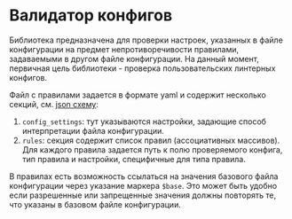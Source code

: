 # Валидатор конфигов

Библиотека предназначена для проверки настроек, указанных в файле конфигурации на предмет непротиворечивости правилами, задаваемыми в другом файле конфигурации. На данный момент, первичная цель библиотеки - проверка пользовательских линтерных конфигов.

Файл с правилами задается в формате yaml и содержит несколько секций, см. [json схему](https://a.yandex-team.ru/arcadia/build/tests/config/linter_configs/data/validation_rules_schema.json):
1. `config_settings`: тут указываются настройки, задающие способ интерпретации файла конфигурации.
2. `rules`: секция содержит список правил (ассоциативных массивов). Для каждого правила задается путь к полю проверяемого конфига, тип правила и настройки, специфичные для типа правила.

В правилах есть возможность ссылаться на значения базового файла конфигурации через указание маркера `$base`. Это может быть удобно если разрешенные или запрещенные значения должны повторять те, что указаны в базовом файле конфигурации.
